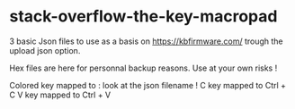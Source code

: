 # stack-overflow-the-key-macropad

3 basic Json files to use as a basis on https://kbfirmware.com/ trough the upload json option.

Hex files are here for personnal backup reasons. Use at your own risks !

Colored key mapped to : look at the json filename !
C key mapped to Ctrl + C
V key mapped to Ctrl + V
